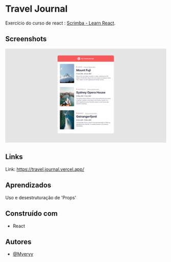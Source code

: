 # Travel Journal

Exercício do curso de react : [Scrimba - Learn React](https://scrimba.com/learn/learnreact).

## Screenshots

![](/public/screenshot.png)

## Links

Link: https://travel.journal.vercel.app/

## Aprendizados

Uso e desestruturação de 'Props'

## Construído com

-   React

## Autores

-   [@Mveryy](https://github.com/Mveryy)
